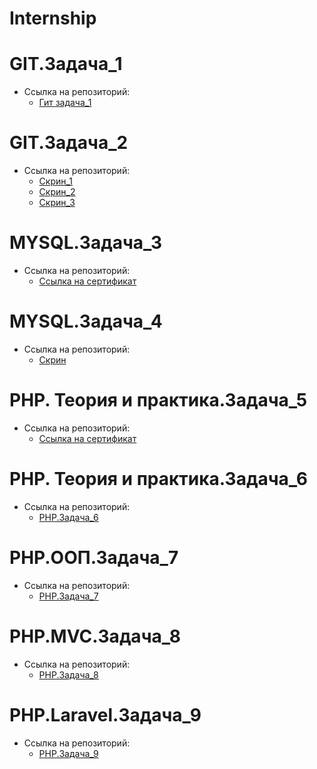# Internship

# GIT.Задача_1
- Ссылка на репозиторий:
  - [Гит задача_1](https://github.com/AbraCodabr/hello) 
  
# GIT.Задача_2
- Ссылка на репозиторий:
  - [Скрин_1](https://github.com/AbraCodabr/Internship/blob/main/GIT.screenshots/Безымянный.jpg)
  - [Скрин_2](https://github.com/AbraCodabr/Internship/blob/main/GIT.screenshots/Безымянный2.jpg)
  - [Скрин_3](https://github.com/AbraCodabr/Internship/blob/main/GIT.screenshots/Безымянный3.jpg)

# MYSQL.Задача_3
- Ссылка на репозиторий:
  - [Ссылка на сертификат](https://www.sololearn.com/certificates/CT-XVFYV5L5)
  
# MYSQL.Задача_4
- Ссылка на репозиторий:
  - [Скрин](https://github.com/AbraCodabr/Internship/blob/main/MYSQL.screenshots/Безымянный.jpg)

# PHP. Теория и практика.Задача_5
- Ссылка на репозиторий:
  - [Ссылка на сертификат](https://www.sololearn.com/certificates/CT-8PM8GHME)

# PHP. Теория и практика.Задача_6
- Ссылка на репозиторий:
  - [PHP.Задача_6](https://github.com/AbraCodabr/Task_list_2)

# PHP.ООП.Задача_7
- Ссылка на репозиторий:
  - [PHP.Задача_7](https://github.com/AbraCodabr/Plane)

# PHP.MVC.Задача_8
- Ссылка на репозиторий:
  - [PHP.Задача_8](https://github.com/AbraCodabr/Task_list_MVC)
  
 # PHP.Laravel.Задача_9
- Ссылка на репозиторий:
  - [PHP.Задача_9](https://github.com/AbraCodabr/PHP_laravel)

